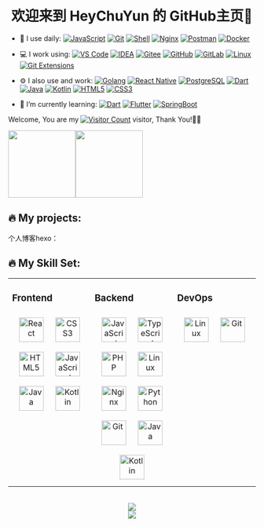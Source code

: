 <!-- ### 欢迎来到全栈 HeyChuYun 的 GitHub主页 👋 -->

<h1 align="center">欢迎来到 HeyChuYun 的 GitHub主页👋</h1>

<!--
**HeyChuYun/HeyChuYun** is a ✨ _special_ ✨ repository because its `README.md` (this file) appears on your GitHub profile.

Here are some ideas to get you started:

- 🔭 I’m currently working on ...
- 🌱 I’m currently learning ...
- 👯 I’m looking to collaborate on ...
- 🤔 I’m looking for help with ...
- 💬 Ask me about ...
- 📫 How to reach me: ...
- 😄 Pronouns: ...
- ⚡ Fun fact: ...
-->
<!-- ![Anurag's GitHub stats](https://github-readme-stats.vercel.app/api?username=HeyChuYun&show_icons=true&theme=radical) -->
- 🚀 I use daily:
  [![JavaScript](https://img.shields.io/badge/JavaScript-000000?logo=JavaScript&logoColor=FFCA28)](https://HeyChuYun.github.io/HeyChuYunBlog/)
  [![Git](https://img.shields.io/badge/-Git-000000?logo=git&logoColor=FF7043)](https://HeyChuYun.github.io/HeyChuYunBlog/)
  [![Shell](https://img.shields.io/badge/-Shell-4EC422?logo=Shell&logoColor=FF7043)](https://HeyChuYun.github.io/HeyChuYunBlog/)
  [![Nginx](https://img.shields.io/badge/-Nginx-F6C915?logo=nginx&logoColor=029137)](https://HeyChuYun.github.io/HeyChuYunBlog/)
  [![Postman](https://img.shields.io/badge/-Postman-7A1FA2?logo=postman&logoColor=FC8019)](https://HeyChuYun.github.io/HeyChuYunBlog/)
  [![Docker](https://img.shields.io/badge/docker-20232A?logo=docker&logoColor=61DAFB)](https://HeyChuYun.github.io/HeyChuYunBlog/)

- 💻 I work using:
  [![VS Code](https://img.shields.io/badge/-VS%20Code-007ACC?style=plastic&logo=visual-studio-code)](https://HeyChuYun.github.io/HeyChuYunBlog/)
  [![IDEA](https://img.shields.io/badge/-IDEA-000?logo=IDEA&logoColor=00ACC1)](https://HeyChuYun.github.io/HeyChuYunBlog/)
  [![Gitee](https://img.shields.io/badge/-Gitee-A80025?logo=gitee&logoColor=F16061)](https://HeyChuYun.github.io/HeyChuYunBlog/)
  [![GitHub](https://img.shields.io/badge/-GitHub-181717?style=plastic&logo=github)](https://HeyChuYun.github.io/HeyChuYunBlog/)
  [![GitLab](https://img.shields.io/badge/-GitLab-FCA121?style=plastic&logo=gitlab)](https://HeyChuYun.github.io/HeyChuYunBlog/)
  [![Linux](https://img.shields.io/badge/-Linux-F16061?logo=linux&logoColor=000)](https://HeyChuYun.github.io/HeyChuYunBlog/)
  [![Git Extensions](https://img.shields.io/badge/-Git%20Extensions-green?logo=git%20extensions&logoColor=DE3929)](https://HeyChuYun.github.io/HeyChuYunBlog/)

- ⚙️ I also use and work:
  [![Golang](https://img.shields.io/badge/-Golang-02569B?logo=go&logoColor=00ACC1)](https://HeyChuYun.github.io/HeyChuYunBlog/)
  [![React Native](https://img.shields.io/badge/React_Native-20232A?logo=react&logoColor=61DAFB)](https://HeyChuYun.github.io/HeyChuYunBlog/)
  [![PostgreSQL](https://img.shields.io/badge/-PostgreSQL-336791?style=plastic&logo=postgresql)](https://HeyChuYun.github.io/HeyChuYunBlog/)
  [![Dart](https://img.shields.io/badge/-Dart-000?logo=Dart&logoColor=00ACC1)](https://HeyChuYun.github.io/HeyChuYunBlog/)
  [![Java](https://img.shields.io/badge/-Java-000?logo=Java&logoColor=00ACC1)](https://HeyChuYun.github.io/HeyChuYunBlog/)
  [![Kotlin](https://img.shields.io/badge/-Kotlin-000?logo=Kotlin&logoColor=00ACC1)](https://HeyChuYun.github.io/HeyChuYunBlog/)
  [![HTML5](https://img.shields.io/badge/-HTML5-E34F26?style=plastic&logo=html5&logoColor=white)](https://HeyChuYun.github.io/HeyChuYunBlog/)
  [![CSS3](https://img.shields.io/badge/-CSS3-1572B6?style=plastic&logo=css3)](https://HeyChuYun.github.io/HeyChuYunBlog/)

- 🌱 I’m currently learning:
  [![Dart](https://img.shields.io/badge/-Dart-000?logo=Dart&logoColor=00ACC1)](https://HeyChuYun.github.io/HeyChuYunBlog/)
  [![Flutter](https://img.shields.io/badge/-Flutter-000?logo=Flutter&logoColor=00ACC1)](https://HeyChuYun.github.io/HeyChuYunBlog/)
  [![SpringBoot](https://img.shields.io/badge/-SpringBoot-000?logo=SpringBoot&logoColor=00ACC1)](https://HeyChuYun.github.io/HeyChuYunBlog/)


Welcome, You are my [![Visitor Count](https://profile-counter.glitch.me/all-smile/count.svg)](https://HeyChuYun.github.io/HeyChuYunBlog/) visitor, Thank You!🎉🎉
<!--
<div align="center" > <img height="137px" src="https://github-readme-stats.vercel.app/api?username=HeyChuYun&hide_title=true&hide_border=true&show_icons=trueline_height=21&text_color=000&icon_color=000&bg_color=0,ea6161,ffc64d,fffc4d,52fa5a&theme=graywhite" /> </div>
-->

<span><img src="https://github-readme-stats.vercel.app/api/top-langs/?username=HeyChuYun&layout=compact" height="137px" /></span><span><img height="137px" src="https://github-readme-stats.vercel.app/api?username=HeyChuYun&hide_title=true&hide_border=true&show_icons=trueline_height=21&text_color=000&icon_color=000&bg_color=0,ea6161,ffc64d,fffc4d,52fa5a&theme=graywhite" /> </span>


🔥 My projects:
-----------------------
个人博客hexo：


🔥 My Skill Set:
-----------------------
<table><tr><td valign="top" width="33%">

### Frontend  
<div align="center">  
<a href="https://reactjs.org/" target="_blank"><img style="margin: 10px" src="https://profilinator.rishav.dev/skills-assets/react-original-wordmark.svg" alt="React" height="50" /></a>  
<a href="https://www.w3schools.com/css/" target="_blank"><img style="margin: 10px" src="https://profilinator.rishav.dev/skills-assets/css3-original-wordmark.svg" alt="CSS3" height="50" /></a>  
<a href="https://en.wikipedia.org/wiki/HTML5" target="_blank"><img style="margin: 10px" src="https://profilinator.rishav.dev/skills-assets/html5-original-wordmark.svg" alt="HTML5" height="50" /></a>  
<a href="https://www.javascript.com/" target="_blank"><img style="margin: 10px" src="https://profilinator.rishav.dev/skills-assets/javascript-original.svg" alt="JavaScript" height="50" /></a>  
<a href="https://www.java.com/" target="_blank"><img style="margin: 10px" src="https://profilinator.rishav.dev/skills-assets/java-original-wordmark.svg" alt="Java" height="50" /></a>  
<a href="https://kotlinlang.org/" target="_blank"><img style="margin: 10px" src="https://profilinator.rishav.dev/skills-assets/kotlinlang-icon.svg" alt="Kotlin" height="50" /></a>  
</div>

</td><td valign="top" width="33%">



### Backend  
<div align="center">  
<a href="https://www.javascript.com/" target="_blank"><img style="margin: 10px" src="https://profilinator.rishav.dev/skills-assets/javascript-original.svg" alt="JavaScript" height="50" /></a>  
<a href="https://www.typescriptlang.org/" target="_blank"><img style="margin: 10px" src="https://profilinator.rishav.dev/skills-assets/typescript-original.svg" alt="TypeScript" height="50" /></a>  
<a href="https://www.php.net/" target="_blank"><img style="margin: 10px" src="https://profilinator.rishav.dev/skills-assets/php-original.svg" alt="PHP" height="50" /></a>  
<a href="https://www.linux.org/" target="_blank"><img style="margin: 10px" src="https://profilinator.rishav.dev/skills-assets/linux-original.svg" alt="Linux" height="50" /></a>  
<a href="https://www.nginx.com/" target="_blank"><img style="margin: 10px" src="https://profilinator.rishav.dev/skills-assets/nginx-original.svg" alt="Nginx" height="50" /></a>  
<a href="https://www.python.org/" target="_blank"><img style="margin: 10px" src="https://profilinator.rishav.dev/skills-assets/python-original.svg" alt="Python" height="50" /></a>  
<a href="https://github.com/" target="_blank"><img style="margin: 10px" src="https://profilinator.rishav.dev/skills-assets/git-scm-icon.svg" alt="Git" height="50" /></a>  
<a href="https://www.java.com/" target="_blank"><img style="margin: 10px" src="https://profilinator.rishav.dev/skills-assets/java-original-wordmark.svg" alt="Java" height="50" /></a>  
<a href="https://kotlinlang.org/" target="_blank"><img style="margin: 10px" src="https://profilinator.rishav.dev/skills-assets/kotlinlang-icon.svg" alt="Kotlin" height="50" /></a>  
</div>

</td><td valign="top" width="33%">



### DevOps  
<div align="center">  
<a href="https://www.linux.org/" target="_blank"><img style="margin: 10px" src="https://profilinator.rishav.dev/skills-assets/linux-original.svg" alt="Linux" height="50" /></a>  
<a href="https://github.com/" target="_blank"><img style="margin: 10px" src="https://profilinator.rishav.dev/skills-assets/git-scm-icon.svg" alt="Git" height="50" /></a>  
</div>

</td></tr></table>  

<br/>  


<div align="center"> <img src="https://github-readme-streak-stats.herokuapp.com/?user=HeyChuYun" /> </div>
<div align="center"> <img src="https://visitor-badge.glitch.me/badge?page_id=HeyChuYun" /> </div>
<!--
<div align="center">
  <a href="https://raw.githubusercontent.com/all-smile/nav/master/static/images/buymeacoffee.jpg" target="_blank" style="display: inline-block;">
    <img
        src="https://img.shields.io/badge/Donate-Buy%20Me%20A%20Coffee-orange.svg?style=flat-square"
        align="center"
    />
  </a>
</div>
-->
